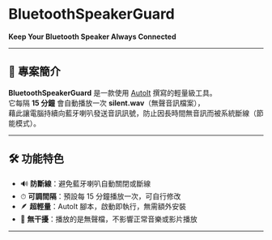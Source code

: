 # BluetoothSpeakerGuard
**Keep Your Bluetooth Speaker Always Connected**

---

## 📖 專案簡介
**BluetoothSpeakerGuard** 是一款使用 [AutoIt](https://www.autoitscript.com/site/) 撰寫的輕量級工具。  
它每隔 **15 分鐘** 會自動播放一次 **silent.wav**（無聲音訊檔案），  
藉此讓電腦持續向藍牙喇叭發送音訊訊號，防止因長時間無音訊而被系統斷線（節能模式）。

---

## 🛠 功能特色
- 🔊 **防斷線**：避免藍牙喇叭自動關閉或斷線  
- ⏱ **可調間隔**：預設每 15 分鐘播放一次，可自行修改  
- 🪶 **超輕量**：AutoIt 腳本，啟動即執行，無需額外安裝  
- 📴 **無干擾**：播放的是無聲檔，不影響正常音樂或影片播放  

---
